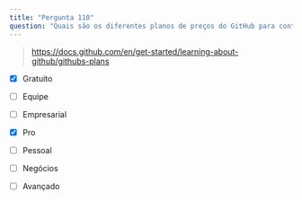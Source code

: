 ```yaml
---
title: "Pergunta 110"
question: "Quais são os diferentes planos de preços do GitHub para contas pessoais? (Selecione dois)"
---
```



> https://docs.github.com/en/get-started/learning-about-github/githubs-plans
- [x] Gratuito
- [ ] Equipe
- [ ] Empresarial
- [x] Pro
- [ ] Pessoal
- [ ] Negócios
- [ ] Avançado

